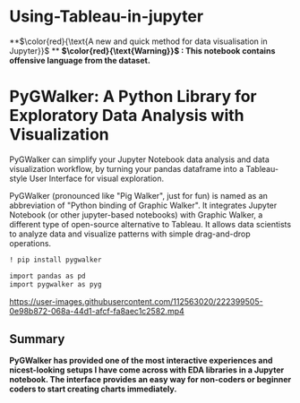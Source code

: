 # Using-Tableau-in-jupyter
**$\color{red}{\text{A new and quick method for data visualisation in Jupyter}}$ **
**$\color{red}{\text{Warning}}$ : This notebook contains offensive language from the dataset.**
# PyGWalker: A Python Library for Exploratory Data Analysis with Visualization

PyGWalker can simplify your Jupyter Notebook data analysis and data visualization workflow, by turning your pandas dataframe into a Tableau-style User Interface for visual exploration.

PyGWalker (pronounced like "Pig Walker", just for fun) is named as an abbreviation of "Python binding of Graphic Walker". 
It integrates Jupyter Notebook (or other jupyter-based notebooks) with Graphic Walker, a different type of open-source alternative to Tableau. 
It allows data scientists to analyze data and visualize patterns with simple drag-and-drop operations.

```ruby
! pip install pygwalker
```

```ruby
import pandas as pd
import pygwalker as pyg
```


https://user-images.githubusercontent.com/112563020/222399505-0e98b872-068a-44d1-afcf-fa8aec1c2582.mp4



## Summary

**PyGWalker has provided one of the most interactive experiences and nicest-looking setups I have come across with EDA libraries in a Jupyter notebook. 
The interface provides an easy way for non-coders or beginner coders to start creating charts immediately.**
